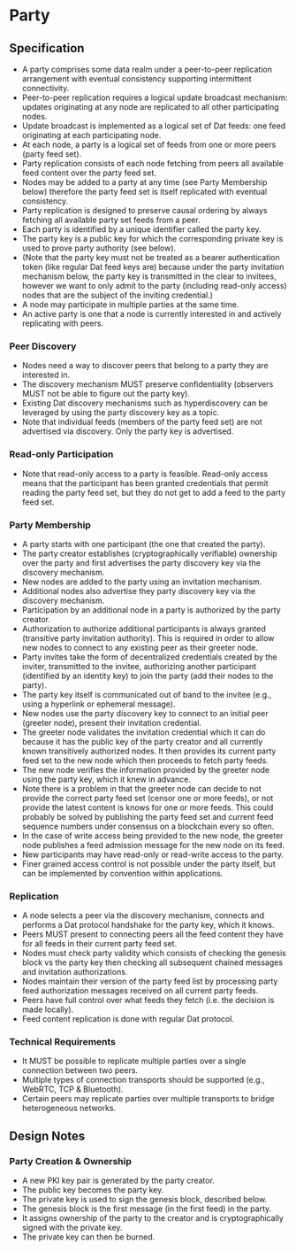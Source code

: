# Party

## Specification

* A party comprises some data realm under a peer-to-peer replication arrangement with eventual consistency supporting 
intermittent connectivity.
* Peer-to-peer replication requires a logical update broadcast mechanism: updates originating at any node are replicated
to all other participating nodes.
* Update broadcast is implemented as a logical set of Dat feeds: one feed originating at each participating node. 
* At each node, a party is a logical set of feeds from one or more peers (party feed set).
* Party replication consists of each node fetching from peers all available feed content over the party feed set.
* Nodes may be added to a party at any time (see Party Membership below) therefore the party feed set is itself 
replicated with eventual consistency.
* Party replication is designed to preserve causal ordering by always fetching all available party set feeds from a peer.
* Each party is identified by a unique identifier called the party key.
* The party key is a public key for which the corresponding private key is used to prove party authority (see below).
* (Note that the party key must not be treated as a bearer authentication token (like regular Dat feed keys are) because
under the party invitation mechanism below, the party key is transmitted in the clear to invitees, however we want
to only admit to the party (including read-only access) nodes that are the subject of the inviting credential.)
* A node may participate in multiple parties at the same time.
* An active party is one that a node is currently interested in and actively replicating with peers.

### Peer Discovery

* Nodes need a way to discover peers that belong to a party they are interested in.
* The discovery mechanism MUST preserve confidentiality (observers MUST not be able to figure out the party key).
* Existing Dat discovery mechanisms such as hyperdiscovery can be leveraged by using the party discovery key as a topic.
* Note that individual feeds (members of the party feed set) are not advertised via discovery. Only the party key is advertised.

### Read-only Participation

* Note that read-only access to a party is feasible. Read-only access means that the participant has been granted 
credentials that permit reading the party feed set, but they do not get to add a feed to the party feed set.

### Party Membership

* A party starts with one participant (the one that created the party).
* The party creator establishes (cryptographically verifiable) ownership over the party and first advertises the party discovery key
via the discovery mechanism.
* New nodes are added to the party using an invitation mechanism.
* Additional nodes also advertise they party discovery key via the discovery mechanism.
* Participation by an additional node in a party is authorized by the party creator.
* Authorization to authorize additional participants is always granted (transitive party invitation authority). This is required
in order to allow new nodes to connect to any existing peer as their greeter node.
* Party invites take the form of decentralized credentials created by the inviter, transmitted to the invitee, authorizing 
another participant (identified by an identity key) to join the party (add their nodes to the party).
* The party key itself is communicated out of band to the invitee (e.g., using a hyperlink or ephemeral message).
* New nodes use the party discovery key to connect to an initial peer (greeter node), present their invitation credential.
* The greeter node validates the invitation credential which it can do because it has the public key of the party 
creator and all currently known transitively authorized nodes. It then provides its current party feed set to the new node
which then proceeds to fetch party feeds.
* The new node verifies the information provided by the greeter node using the party key, which it knew in advance.
* Note there is a problem in that the greeter node can decide to not provide the correct party feed set (censor one or more feeds), or not
provide the latest content is knows for one or more feeds. 
This could probably be solved by publishing the party feed set and current feed sequence numbers under consensus on a 
blockchain every so often.
* In the case of write access being provided to the new node, the greeter node publishes a feed admission message for the new node on its feed.
* New participants may have read-only or read-write access to the party. 
* Finer grained access control is not possible under the party itself, but can be implemented by convention within applications.

### Replication

* A node selects a peer via the discovery mechanism, connects and performs a Dat protocol handshake for the party key, which it knows.
* Peers MUST present to connecting peers all the feed content they have for all feeds in their current party feed set.
* Nodes must check party validity which consists of checking the genesis block vs the party key then checking all 
subsequent chained messages and invitation authorizations.
* Nodes maintain their version of the party feed list by processing party feed authorization messages received on all current party feeds.
* Peers have full control over what feeds they fetch (i.e. the decision is made locally).
* Feed content replication is done with regular Dat protocol. 

### Technical Requirements

* It MUST be possible to replicate multiple parties over a single connection between two peers.
* Multiple types of connection transports should be supported (e.g., WebRTC, TCP & Bluetooth).
* Certain peers may replicate parties over multiple transports to bridge heterogeneous networks.

## Design Notes

### Party Creation & Ownership

* A new PKI key pair is generated by the party creator.
* The public key becomes the party key.
* The private key is used to sign the genesis block, described below.
* The genesis block is the first message (in the first feed) in the party.
* It assigns ownership of the party to the creator and is cryptographically signed with the private key.
* The private key can then be burned.
